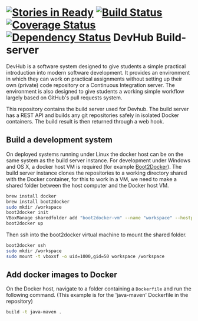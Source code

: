 [![Stories in Ready](https://badge.waffle.io/devhub-tud/devhub.png?label=ready&title=Ready)](https://waffle.io/devhub-tud/devhub)
[![Build Status](https://travis-ci.org/devhub-tud/build-server.svg?branch=master)](https://travis-ci.org/devhub-tud/build-server)
[![Coverage Status](https://coveralls.io/repos/github/devhub-tud/build-server/badge.svg?branch=master)](https://coveralls.io/github/devhub-tud/build-server?branch=master)
[![Dependency Status](https://www.versioneye.com/user/projects/569e8ac3ec6e6a000e1bb98e/badge.svg?style=flat)](https://www.versioneye.com/user/projects/569e8ac3ec6e6a000e1bb98e)
DevHub Build-server
======
DevHub is a software system designed to give students a simple practical introduction into modern software development. It provides an environment in which they can work on practical assignments without setting up their own (private) code repository or a Continuous Integration server. The environment is also designed to give students a working simple workflow largely based on GitHub's pull requests system. 

This repository contains the build server used for Devhub. The build server has a REST API and builds any git repositories safely in isolated Docker containers. The build result is then returned through a web hook.

Build a development system
------------

On deployed systems running under Linux the docker host can be on the same system as the build server instance. For development under Windows and OS X, a docker host VM is required (for example [Boot2Docker](http://boot2docker.io)). The build server instance clones the repositories to a working directory shared with the Docker container, for this to work in a VM, we need to make a shared folder between the host computer and the Docker host VM.

```sh
brew install docker
brew install boot2docker
sudo mkdir /workspace
boot2docker init
VBoxManage sharedfolder add "boot2docker-vm" --name "workspace" --hostpath "/workspace"
boot2docker up
```

Then ssh into the boot2docker virtual machine to mount the shared folder. 
```sh
boot2docker ssh
sudo mkdir /workspace
sudo mount -t vboxsf -o uid=1000,gid=50 workspace /workspace
```

Add docker images to Docker
------------
On the Docker host, navigate to a folder containing a `Dockerfile` and run the following command. (This example is for the 'java-maven' Dockerfile in the repository)

```sh
build -t java-maven .
```

